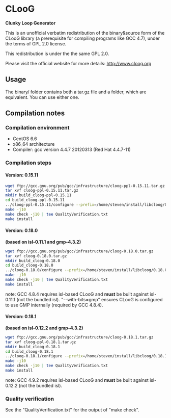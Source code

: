 # CLooG
**Clunky Loop Generator**

This is an unofficial verbatim redistribution of the binary&source form of the CLooG library (a prerequisite for compiling programs like GCC 4.7), under the terms of GPL 2.0 license.

This redistribution is under the the same GPL 2.0.

Please visit the official website for more details: http://www.cloog.org

## Usage
The binary/ folder contains both a tar.gz file and a folder, which are equivalent. You can use either one.

## Compilation notes
### Compilation environment
* CentOS 6.6
* x86_64 architecture
* Compiler: gcc version 4.4.7 20120313 (Red Hat 4.4.7-11)

### Compilation steps
#### Version: 0.15.11
```bash
wget ftp://gcc.gnu.org/pub/gcc/infrastructure/cloog-ppl-0.15.11.tar.gz
tar xvf cloog-ppl-0.15.11.tar.gz
mkdir build_cloog-ppl-0.15.11
cd build_cloog-ppl-0.15.11
../cloog-ppl-0.15.11/configure --prefix=/home/steven/install/libcloog/0.15.11 --with-ppl=/home/steven/install/libppl/0.11 --with-gmp=/home/steven/install/libgmp/with_cxx_support/for_gcc_4.4.7/4.3.2
make -j10
make check -j10 | tee QualityVerification.txt
make install
```


#### Version: 0.18.0
**(based on isl-0.11.1 and gmp-4.3.2)**
```bash
wget ftp://gcc.gnu.org/pub/gcc/infrastructure/cloog-0.18.0.tar.gz
tar xvf cloog-0.18.0.tar.gz
mkdir build_cloog-0.18.0
cd build_cloog-0.18.0
../cloog-0.18.0/configure --prefix=/home/steven/install/libcloog/0.18.0 --with-gmp=system --with-gmp-prefix=/home/steven/install/libgmp/4.3.2 --with-gmp-exec-prefix=/home/steven/install/libgmp/4.3.2 --with-isl=system --with-isl-prefix=/home/steven/install/libisl/0.11.1 --with-isl-exec-prefix=/home/steven/install/libisl/0.11.1 --enable-portable-binary=yes --enable-shared=yes --enable-static=yes
make -j10
make check -j10 | tee QualityVerification.txt
make install
```
note: GCC 4.8.4 requires isl-based CLooG and **must** be built against isl-0.11.1 (not the bundled isl). "--with-bits=gmp" ensures CLooG is configured to use GMP internally (required by GCC 4.8.4).

#### Version: 0.18.1
**(based on isl-0.12.2 and gmp-4.3.2)**
```bash
wget ftp://gcc.gnu.org/pub/gcc/infrastructure/cloog-0.18.1.tar.gz
tar xvf cloog-ppl-0.18.1.tar.gz
mkdir build_cloog-0.18.1
cd build_cloog-0.18.1
../cloog-0.18.1/configure --prefix=/home/steven/install/libcloog/0.18.1 --with-gmp=system --with-gmp-prefix=/home/steven/install/libgmp/4.3.2 --with-gmp-exec-prefix=/home/steven/install/libgmp/4.3.2 --with-isl=system --with-isl-prefix=/home/steven/install/libisl/0.12.2 --with-isl-exec-prefix=/home/steven/install/libisl/0.12.2 --enable-portable-binary=yes --enable-shared=yes --enable-static=yes
make -j10
make check -j10 | tee QualityVerification.txt
make install
```
note: GCC 4.9.2 requires isl-based CLooG and **must** be built against isl-0.12.2 (not the bundled isl).

### Quality verification
See the "QualityVerification.txt" for the output of "make check".